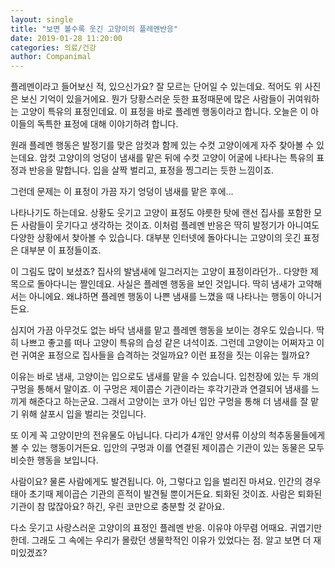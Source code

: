 ```yaml
---
layout: single
title: "보면 볼수록 웃긴 고양이의 플레멘반응"
date: 2019-01-28 11:20:00
categories: 의료/건강
author: Companimal
---
```


플레멘이라고 들어보신 적, 있으신가요? 잘 모르는 단어일 수 있는데요. 적어도 위 사진은 보신 기억이 있을거에요. 뭔가 당황스러운 듯한 표정때문에 많은 사람들이 귀여워하는 고양이 특유의 표정인데요. 이 표정을 바로 플레멘 행동이라고 합니다. 오늘은 이 아이들의 독특한 표정에 대해 이야기하려 합니다.

원래 플레멘 행동은 발정기를 맞은 암컷과 함께 있는 수컷 고양이에게 자주 찾아볼 수 있는데요. 암컷 고양이의 엉덩이 냄새를 맡은 뒤에 수컷 고양이 어굴에 나타나는 특유의 표정과 반응을 말합니다. 입을 살짝 벌리고, 표정을 찡그리는 듯한 느낌이죠.

그런데 문제는 이 표정이 가끔 자기 엉덩이 냄새를 맡은 후에...

나타나기도 하는데요. 상황도 웃기고 고양이 표정도 야릇한 탓에 랜선 집사를 포함한 모든 사람들이 웃기다고 생각하는 것이죠. 이처럼 플레멘 반응은 딱히 발정기가 아니여도 다양한 상황에서 찾아볼 수 있습니다. 대부분 인터넷에 돌아다니는 고양이의 웃긴 표정은 대부분 이 표정들이죠.

이 그림도 많이 보셨죠? 집사의 발냄새에 일그러지는 고양이 표정이라던가.. 다양한 제목으로 돌아다니는 짤인데요. 사실은 플레멘 행동을 보인 것입니다. 딱히 냄새가 고약해서는 아니에요. 왜냐하면 플레멘 행동이 나쁜 냄새를 느꼈을 때 나타나는 행동이 아니거든요.

심지어 가끔 아무것도 없는 바닥 냄새를 맡고 플레멘 행동을 보이는 경우도 있습니다. 딱히 나쁘고 좋고를 떠나 고양이 특유의 습성 같은 녀석이죠. 그런데 고양이는 어쩌자고 이런 귀여운 표정으로 집사들을 습격하는 것일까요? 이런 표정을 짓는 이유는 뭘까요?

이유는 바로 냄새, 고양이는 입으로도 냄새를 맡을 수 있습니다. 입천장에 있는 두 개의 구멍을 통해서 말이죠. 이 구멍은 제이콥슨 기관이라는 후각기관과 연결되어 냄새를 느끼게 해준다고 하는군요. 그래서 고양이는 코가 아닌 입안 구멍을 통해 더 냄새를 잘 맡기 위해 살포시 입을 벌리는 것입니다.

또 이게 꼭 고양이만의 전유물도 아닙니다. 다리가 4개인 양서류 이상의 척추동물들에게 볼 수 있는 행동이거든요. 입안의 구멍과 이를 연결된 제이콥슨 기관이 있는 동물은 모두 비슷한 행동을 보입니다.

사람이요? 물론 사람에게도 발견됩니다. 아, 그렇다고 입을 벌리진 마셔요. 인간의 경우 태아 초기때 제이곱슨 기관의 흔적이 발견될 뿐이거든요. 퇴화된 것이죠. 사람은 퇴화된 기관이 참 많잖아요? 하긴, 우린 코만으로 충분할 것 같아요.

다소 웃기고 사랑스러운 고양이의 표정인 플레멘 반응. 이유야 아무렴 어때요. 귀엽기만한데. 그래도 그 속에는 우리가 몰랐던 생물학적인 이유가 있었다는 점. 알고 보면 더 재미있겠죠?
